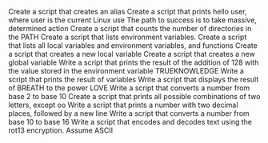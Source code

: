 Create a script that creates an alias
Create a script that prints hello user, where user is the current Linux use
The path to success is to take massive, determined action
Create a script that counts the number of directories in the PATH
Create a script that lists environment variables.
Create a script that lists all local variables and environment variables, and functions
Create a script that creates a new local variable
Create a script that creates a new global variable
Write a script that prints the result of the addition of 128 with the value stored in the environment variable TRUEKNOWLEDGE
Write a script that prints the result of variables
Write a script that displays the result of BREATH to the power LOVE
Write a script that converts a number from base 2 to base 10
Create a script that prints all possible combinations of two letters, except oo
Write a script that prints a number with two decimal places, followed by a new line
Write a script that converts a number from base 10 to base 16
Write a script that encodes and decodes text using the rot13 encryption. Assume ASCII
